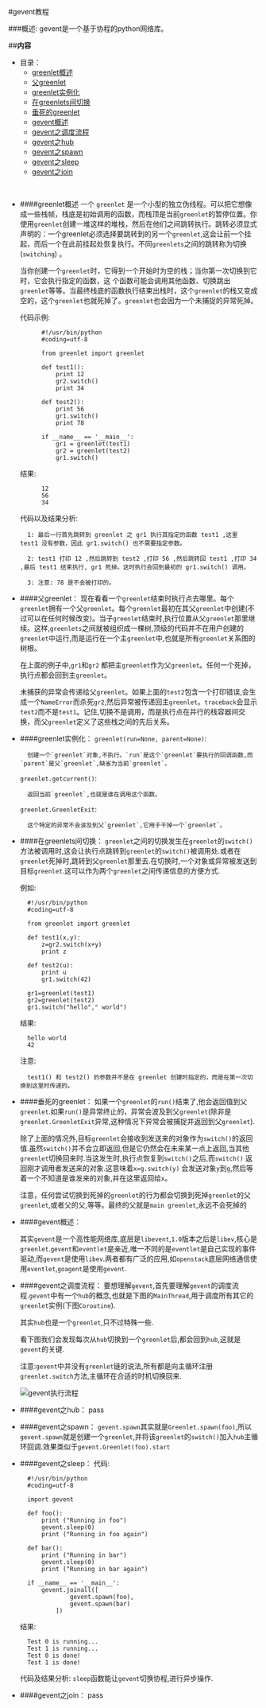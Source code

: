 #gevent教程

###概述:
gevent是一个基于协程的python网络库。


##**内容**

* 目录：
    * [greenlet概述](#user-content-greenlet概述)
    * [父greenlet](#user-content-父greenlet)
    * [greenlet实例化](#user-content-greenlet实例化)
    * [在greenlets间切换](#user-content-在greenlets间切换)
    * [垂死的greenlet](#user-content-垂死的greenlet)
    * [gevent概述](#user-content-gevent概述)
    * [gevent之调度流程](#user-content-gevent之调度流程)
    * [gevent之hub](#user-content-gevent之hub)
    * [gevent之spawn](#user-content-gevent之spawn)
    * [gevent之sleep](#user-content-gevent之sleep)
    * [gevent之join](#user-content-gevent之join)


<br>


* ####greenlet概述
    一个 `greenlet` 是一个小型的独立伪线程。可以把它想像成一些栈帧，栈底是初始调用的函数，而栈顶是当前`greenlet`的暂停位置。你使用`greenlet`创建一堆这样的堆栈，然后在他们之间跳转执行。跳转必须显式声明的：一个greenlet必须选择要跳转到的另一个`greenlet`,这会让前一个挂起，而后一个在此前挂起处恢复执行。不同`greenlets`之间的跳转称为切换(`switching`) 。
    
    当你创建一个`greenlet`时，它得到一个开始时为空的栈；当你第一次切换到它时，它会执行指定的函数，这 个函数可能会调用其他函数、切换跳出`greenlet`等等。当最终栈底的函数执行结束出栈时，这个`greenlet`的栈又变成空的，这个`greenlet`也就死掉了。`greenlet`也会因为一个未捕捉的异常死掉。
    
    代码示例:

            #!/usr/bin/python
            #coding=utf-8

            from greenlet import greenlet

            def test1():
                print 12
                gr2.switch()
                print 34

            def test2():
                print 56
                gr1.switch()
                print 78

            if __name__ == '__main__':
                gr1 = greenlet(test1)
                gr2 = greenlet(test2)
                gr1.switch()

    结果:

            12
            56
            34


    代码以及结果分析:

        1: 最后一行首先跳转到 greenlet 之 gr1 执行其指定的函数 test1 ,这里 test1 没有参数，因此 gr1.switch() 也不需要指定参数。

        2: test1 打印 12 ,然后跳转到 test2 ,打印 56 ,然后跳转回 test1 ,打印 34 ,最后 test1 结束执行, gr1 死掉。这时执行会回到最初的 gr1.switch() 调用。

        3: 注意: 78 是不会被打印的。


* ####父greenlet：
    现在看看一个`greenlet`结束时执行点去哪里。每个`greenlet`拥有一个父`greenlet`。每个`greenlet`最初在其父`greenlet`中创建(不过可以在任何时候改变)。当子`greenlet`结束时,执行位置从父`greenlet`那里继续。这样,`greenlets`之间就被组织成一棵树,顶级的代码并不在用户创建的`greenlet`中运行,而是运行在一个主`greenlet`中,也就是所有`greenlet`关系图的树根。
    
    在上面的例子中,`gr1`和`gr2` 都把主`greenlet`作为父`greenlet`。任何一个死掉，执行点都会回到主`greenlet`。
    
    未捕获的异常会传递给父`greenlet`。如果上面的`test2`包含一个打印错误,会生成一个`NameError`而杀死`gr2`,然后异常被传递回主`greenlet`。`traceback`会显示`test2`而不是`test1`。记住,切换不是调用，而是执行点在并行的栈容器间交换，而父`greenlet`定义了这些栈之间的先后关系。


* ####greenlet实例化：
    `greenlet(run=None, parent=None)`:

        创建一个`greenlet`对象,不执行。`run`是这个`greenlet`要执行的回调函数,而`parent`是父`greenlet`,缺省为当前`greenlet`。

    `greenlet.getcurrent()`:

        返回当前`greenlet`,也就是谁在调用这个函数。

    `greenlet.GreenletExit`:

        这个特定的异常不会波及到父`greenlet`,它用于干掉一个`greenlet`。


* ####在greenlets间切换：
    `greenlet`之间的切换发生在`greenlet`的`switch()` 方法被调用时,这会让执行点跳转到`greenlet`的`switch()`被调用处.或者在`greenlet`死掉时,跳转到父`greenlet`那里去.在切换时,一个对象或异常被发送到目标`greenlet`.这可以作为两个`greenlet`之间传递信息的方便方式.

    例如:

        #!/usr/bin/python
        #coding=utf-8

        from greenlet import greenlet

        def test1(x,y):
            z=gr2.switch(x+y)
            print z

        def test2(u):
            print u
            gr1.switch(42)

        gr1=greenlet(test1)
        gr2=greenlet(test2)
        gr1.switch("hello"," world")

    结果:

        hello world
        42

    注意:

        test1() 和 test2() 的参数并不是在 greenlet 创建时指定的，而是在第一次切换到这里时传递的。

* ####垂死的greenlet：
    如果一个`greenlet`的`run()`结束了,他会返回值到父`greenlet`.如果`run()`是异常终止的，异常会波及到父`greenlet`(除非是`greenlet.GreenletExit`异常,这种情况下异常会被捕捉并返回到父`greenlet`).

    除了上面的情况外,目标`greenlet`会接收到发送来的对象作为`switch()`的返回值.虽然`switch()`并不会立即返回,但是它仍然会在未来某一点上返回,当其他`greenlet`切换回来时.当这发生时,执行点恢复到`switch()`之后,而`switch()` 返回刚才调用者发送来的对象.这意味着`x=g.switch(y)` 会发送对象`y`到`g`,然后等着一个不知道是谁发来的对象,并在这里返回给`x`。

    注意，任何尝试切换到死掉的`greenlet`的行为都会切换到死掉`greenlet`的父`greenlet`,或者父的父,等等。最终的父就是`main greenlet`,永远不会死掉的

* ####gevent概述：

    其实`gevent`是一个高性能网络库,底层是`libevent`,`1.0`版本之后是`libev`,核心是`greenlet`.`gevent`和`eventlet`是亲近,唯一不同的是`eventlet`是自己实现的事件驱动,而`gevent`是使用`libev`.两者都有广泛的应用,如`openstack`底层网络通信使用`eventlet`,`goagent`是使用`gevent`.

* ####gevent之调度流程：
    要想理解`gevent`,首先要理解`gevent`的调度流程.`gevent`中有一个`hub`的概念,也就是下图的`MainThread`,用于调度所有其它的`greenlet`实例(下图`Coroutine`).

    其实`hub`也是一个`greenlet`,只不过特殊一些.

    看下图我们会发现每次从`hub`切换到一个`greenlet`后,都会回到`hub`,这就是`gevent`的关键.

    注意:`gevent`中并没有`greenlet`链的说法,所有都是向主循环注册`greenlet.switch`方法,主循环在合适的时机切换回来.

    ![gevent执行流程](http://img2.ph.126.net/J6-XDpFxBjpsaThULXepzg==/2872733612409913241.jpg)

* ####gevent之hub：
    pass

* ####gevent之spawn：
    `gevent.spawn`其实就是`Greenlet.spawn(foo)`,所以`gevent.spawn`就是创建一个`greenlet`,并将该`greenlet`的`switch()`加入`hub`主循环回调.效果类似于`gevent.Greenlet(foo).start`

* ####gevent之sleep：
    代码:

        #!/usr/bin/python
        #coding=utf-8

        import gevent

        def foo():
            print ("Running in foo")
            gevent.sleep(0)
            print ("Running in foo again")

        def bar():
            print ("Running in bar")
            gevent.sleep(0)
            print ("Running in bar again")

        if __name__ == '__main__':
            gevent.joinall([
                    gevent.spawn(foo),
                    gevent.spawn(bar)
                ])

    结果:

        Test 0 is running...
        Test 1 is running...
        Test 0 is done!
        Test 1 is done!

    代码及结果分析:
        `sleep`函数能让`gevent`切换协程,进行异步操作.

* ####gevent之join：
    pass